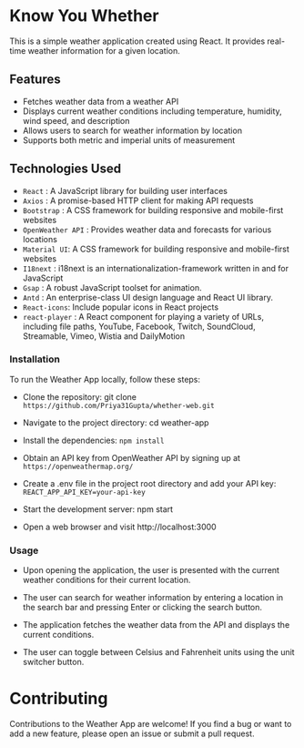 # Know You Whether

This is a simple weather application created using React. It provides real-time weather information for a given location.

## Features
- Fetches weather data from a weather API
- Displays current weather conditions including temperature, humidity, wind speed, and description
- Allows users to search for weather information by location
- Supports both metric and imperial units of measurement

## Technologies Used
- `React` :  A JavaScript library for building user interfaces
- `Axios` : A promise-based HTTP client for making API requests
- `Bootstrap` : A CSS framework for building responsive and mobile-first websites
 - `OpenWeather API` : Provides weather data and forecasts for various locations
- `Material UI`: A CSS framework for building responsive and mobile-first websites
- `I18next` : 
i18next is an internationalization-framework written in and for JavaScript
- `Gsap` : A robust JavaScript toolset for animation.
- `Antd` : An enterprise-class UI design language and React UI library.
- `React-icons`: Include popular icons in  React projects
- `react-player` : A React component for playing a variety of URLs, including file paths, YouTube, Facebook, Twitch, SoundCloud, Streamable, Vimeo, Wistia and DailyMotion


### Installation

To run the Weather App locally, follow these steps:
- Clone the repository: git clone `https://github.com/Priya31Gupta/whether-web.git`

- Navigate to the project directory: cd weather-app

- Install the dependencies: `npm install`

- Obtain an API key from OpenWeather API by signing up at `https://openweathermap.org/`

- Create a .env file in the project root directory and add your API key: `REACT_APP_API_KEY=your-api-key`

- Start the development server: npm start

- Open a web browser and visit http://localhost:3000

### Usage

- Upon opening the application, the user is presented with the current weather conditions for their current location.

- The user can search for weather information by entering a location in the search bar and pressing Enter or clicking the search button.

- The application fetches the weather data from the API and displays the current conditions.

- The user can toggle between Celsius and Fahrenheit units using the unit switcher button.


# Contributing
Contributions to the Weather App are welcome! If you find a bug or want to add a new feature, please open an issue or submit a pull request.
